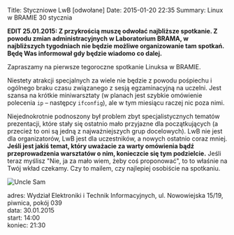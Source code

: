 Title: Styczniowe LwB [odwołane]
Date: 2015-01-20 22:35
Summary: Linux w BRAMIE 30 stycznia

**EDIT 25.01.2015: Z przykrością muszę odwołać najbliższe spotkanie. Z
powodu zmian administracyjnych w Laboratorium BRAMA, w najbliższych
tygodniach nie będzie możliwe organizowanie tam spotkań. Będę Was
informował gdy będzie wiadomo co dalej.**

Zapraszamy na pierwsze tegoroczne spotkanie Linuksa w BRAMIE.

Niestety atrakcji specjalnych za wiele nie będzie z powodu pośpiechu i
ogólnego braku czasu związanego z sesją egzaminacyjną na uczelni. Jest
szansa na krótkie miniwarsztaty (w planach jest szybkie omówienie
polecenia `ip` – następcy `ifconfig`), ale w tym miesiącu raczej nic
poza nimi.

Niejednokrotnie podnoszony był problem zbyt specjalistycznych tematów
prezentacji, które stały się ostatnio mało przyjazne dla
początkujących (a przecież to oni są jedną z najważniejszych grup
docelowych). LwB nie jest dla organizatorów, LwB jest dla uczestników,
a nowych ostatnio coraz mniej. **Jeśli jest jakiś temat, który
uważacie za warty omówienia bądź przeprowadzenia warsztatów o nim,
konieczcie się tym podzielcie.** Jeśli teraz myślisz "Nie, ja za mało
wiem, żeby coś proponować", to to właśnie na Twój wkład czekamy. Czy
to mailem, czy najlepiej osobiście na spotkaniu.

![Uncle Sam]({filename}/images/uncle_sam.jpg)

adres: Wydział Elektroniki i Technik Informacyjnych, ul. Nowowiejska 15/19, piwnica, pokój 039  
data: 30.01.2015  
start: 14:00  
koniec: 21:30
